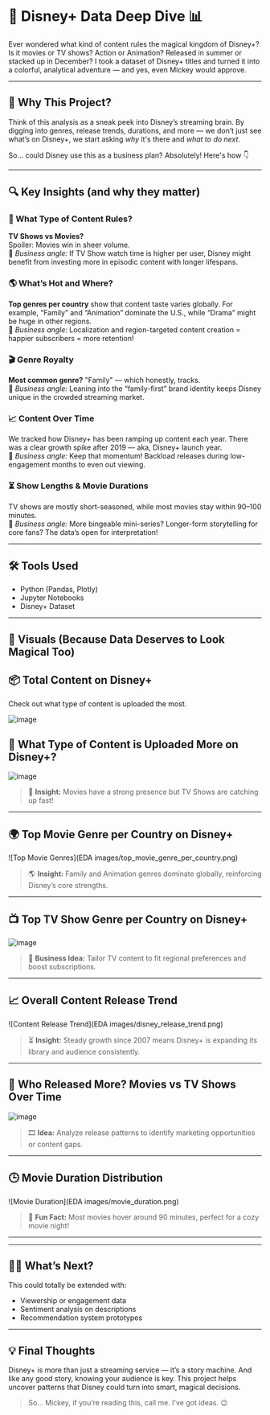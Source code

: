 # 🏰 Disney+ Data Deep Dive 📊  
Ever wondered what kind of content rules the magical kingdom of Disney+? Is it movies or TV shows? Action or Animation? Released in summer or stacked up in December? I took a dataset of Disney+ titles and turned it into a colorful, analytical adventure — and yes, even Mickey would approve.

---

## 🎯 Why This Project?
Think of this analysis as a sneak peek into Disney’s streaming brain. By digging into genres, release trends, durations, and more — we don’t just see what’s on Disney+, we start asking *why* it's there and *what to do next*.  

So… could Disney use this as a business plan? Absolutely! Here's how 👇

---

## 🔍 Key Insights (and why they matter)

### 🍿 What Type of Content Rules?
**TV Shows vs Movies?**  
Spoiler: Movies win in sheer volume.  
🧠 *Business angle:* If TV Show watch time is higher per user, Disney might benefit from investing more in episodic content with longer lifespans.

### 🌎 What’s Hot and Where?
**Top genres per country** show that content taste varies globally. For example, “Family” and “Animation” dominate the U.S., while “Drama” might be huge in other regions.  
🧠 *Business angle:* Localization and region-targeted content creation = happier subscribers = more retention!

### 🎬 Genre Royalty
**Most common genre?** "Family" — which honestly, tracks.  
🧠 *Business angle:* Leaning into the “family-first” brand identity keeps Disney unique in the crowded streaming market.

### 📈 Content Over Time
We tracked how Disney+ has been ramping up content each year. There was a clear growth spike after 2019 — aka, Disney+ launch year.  
🧠 *Business angle:* Keep that momentum! Backload releases during low-engagement months to even out viewing.

### ⏳ Show Lengths & Movie Durations
TV shows are mostly short-seasoned, while most movies stay within 90–100 minutes.  
🧠 *Business angle:* More bingeable mini-series? Longer-form storytelling for core fans? The data’s open for interpretation!

---

## 🛠️ Tools Used
- Python (Pandas, Plotly)
- Jupyter Notebooks
- Disney+ Dataset

---

## 📸 Visuals (Because Data Deserves to Look Magical Too)
## 📦 Total Content on Disney+  
Check out what type of content is uploaded the most.

![image](https://github.com/user-attachments/assets/03a40704-9dbd-48ca-820f-a2f52039063d)

## 🍿 What Type of Content is Uploaded More on Disney+?  
![image](https://github.com/user-attachments/assets/b4c876c6-c177-4e2c-87b7-4e234ad4379b)

> 🧐 **Insight:** Movies have a strong presence but TV Shows are catching up fast!

---


## 🌍 Top Movie Genre per Country on Disney+  

![Top Movie Genres](EDA images/top_movie_genre_per_country.png)  

> 🌎 **Insight:** Family and Animation genres dominate globally, reinforcing Disney’s core strengths.

---

## 📺 Top TV Show Genre per Country on Disney+  

![image](https://github.com/user-attachments/assets/e986c154-8e28-40b5-8668-99a44c25749c)

> 🤔 **Business Idea:** Tailor TV content to fit regional preferences and boost subscriptions.

---

## 📈 Overall Content Release Trend  

![Content Release Trend](EDA images/disney_release_trend.png)  

> ⏳ **Insight:** Steady growth since 2007 means Disney+ is expanding its library and audience consistently.

---

## 🎥 Who Released More? Movies vs TV Shows Over Time  

![image](https://github.com/user-attachments/assets/8a9610c0-f679-474b-a161-37402c84870e)

> 🎞️ **Idea:** Analyze release patterns to identify marketing opportunities or content gaps.

---

## 🕒 Movie Duration Distribution  

![Movie Duration](EDA images/movie_duration.png)  

> 🍿 **Fun Fact:** Most movies hover around 90 minutes, perfect for a cozy movie night!

---

---

## 🧙‍♀️ What’s Next?
This could totally be extended with:
- Viewership or engagement data
- Sentiment analysis on descriptions
- Recommendation system prototypes

---

## 💡 Final Thoughts
Disney+ is more than just a streaming service — it’s a story machine. And like any good story, knowing your audience is key. This project helps uncover patterns that Disney could turn into smart, magical decisions.  

> So… Mickey, if you’re reading this, call me. I’ve got ideas. 😉

